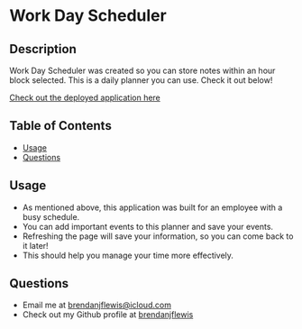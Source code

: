 # Work Day Scheduler


## Description
Work Day Scheduler was created so you can store notes within an hour block selected. This is a daily planner you can use. Check it out below!

[Check out the deployed application here](https://brendanjflewis.github.io/work-day-scheduler/)

## Table of Contents
* [Usage](#usage)
* [Questions](#questions)

<a name="usage"></a>
## Usage
* As mentioned above, this application was built for an employee with a busy schedule.
* You can add important events to this planner and save your events.
* Refreshing the page will save your information, so you can come back to it later!
* This should help you manage your time more effectively.


<a name="questions"></a>
## Questions
* Email me at <a href= "mailto: brendanjflewis@icloud.com">brendanjflewis@icloud.com</a>
* Check out my Github profile at <a href= "https://www.github.com/brendanjflewis">brendanjflewis</a>